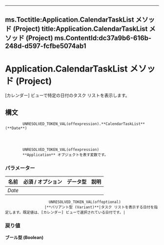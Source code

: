

---
ms.Toctitle:Application.CalendarTaskList メソッド (Project)
title:Application.CalendarTaskList メソッド (Project)
ms.ContentId:dc37a9b6-616b-248d-d597-fcfbe5074ab1
---
# Application.CalendarTaskList メソッド (Project)




[カレンダー] ビューで特定の日付のタスク リストを表示します。

## 構文

            UNRESOLVED_TOKEN_VAL(offexpression).**CalendarTaskList**(**Date**)




            UNRESOLVED_TOKEN_VAL(offexpression)
            **Application** オブジェクトを表す変数です。

### パラメーター

|**名前**|**必須 / オプション**|**データ型**|**説明**|
|---|---|---|---|
|*Date*|
                        UNRESOLVED_TOKEN_VAL(offoptional)
                      |**バリアント型 (Variant)**|タスク リストを表示する日付を指定します。既定値は、[カレンダー] ビューで選択されている日付です。|



### 戻り値
**ブール型 (Boolean)**






